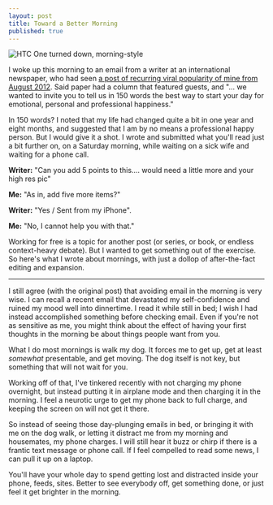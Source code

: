 ```yaml
---
layout: post
title: Toward a Better Morning
published: true
---
```


![HTC One turned down, morning-style](https://draftin.com:443/images/13631?token=fwdoU4UAp0FRS62JSKetetNoiDcR7ndySixHcPwfAUBVNdja4HyrUFnnqkvcnPRx4G7tvRuOidZ8rhz_HlLDeGE) 

I woke up this morning to an email from a writer at an international newspaper, who had seen [a post of recurring viral popularity of mine from August 2012](http://www.fastcompany.com/3000619/what-successful-people-do-first-hour-their-work-day). Said paper had a column that featured guests, and "... we wanted to invite you to tell us in 150 words the best way to start your day for emotional, personal and professional happiness."

In 150 words? I noted that my life had changed quite a bit in one year and eight months, and suggested that I am by no means a professional happy person. But I would give it a shot. I wrote and submitted what you'll read just a bit further on, on a Saturday morning, while waiting on a sick wife and waiting for a phone call.

**Writer:** "Can you add 5 points to this.... would need a little more and your high res pic"

**Me:** "As in, add five more items?"

**Writer:** "Yes / Sent from my iPhone".

**Me:** "No, I cannot help you with that."

Working for free is a topic for another post (or series, or book, or endless context-heavy debate). But I wanted to get something out of the exercise. So here's what I wrote about mornings, with just a dollop of after-the-fact editing and expansion.

***

I still agree (with the original post) that avoiding email in the morning is very wise. I can recall a recent email that devastated my self-confidence and ruined my mood well into dinnertime. I read it while still in bed; I wish I had instead accomplished something before checking email. Even if you're not as sensitive as me, you might think about the effect of having your first thoughts in the morning be about things people want from you.

What I do most mornings is walk my dog. It forces me to get up, get at least _somewhat_ presentable, and get moving. The dog itself is not key, but something that will not wait for you.

Working off of that, I've tinkered recently with not charging my phone overnight, but instead putting it in airplane mode and then charging it in the morning. I feel a neurotic urge to get my phone back to full charge, and keeping the screen on will not get it there. 

So instead of seeing those day-plunging emails in bed, or bringing it with me on the dog walk, or letting it distract me from my morning and housemates, my phone charges. I will still hear it buzz or chirp if there is a frantic text message or phone call. If I feel compelled to read some news, I can pull it up on a laptop.

You'll have your whole day to spend getting lost and distracted inside your phone, feeds, sites. Better to see everybody off, get something done, or just feel it get brighter in the morning.
